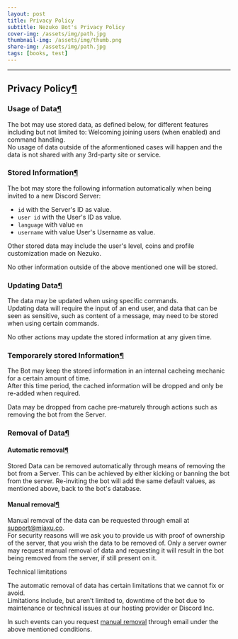 ```yaml
---
layout: post
title: Privacy Policy
subtitle: Nezuko Bot's Privacy Policy
cover-img: /assets/img/path.jpg
thumbnail-img: /assets/img/thumb.png
share-img: /assets/img/path.jpg
tags: [books, test]
---
```


* * *

Privacy Policy[¶](#privacy-policy "Permanent link")
---------------------------------------------------

### Usage of Data[¶](#usage-of-data "Permanent link")

The bot may use stored data, as defined below, for different features including but not limited to: Welcoming joining users (when enabled) and command handling.  
No usage of data outside of the aformentioned cases will happen and the data is not shared with any 3rd-party site or service.

### Stored Information[¶](#stored-information "Permanent link")

The bot may store the following information automatically when being invited to a new Discord Server:
*   `id` with the Server's ID as value.
*   `user id` with the User's ID as value.
*   `language` with value `en`
*   `username` with value User's Username as value.

Other stored data may include the user's level, coins and profile customization made on Nezuko.

No other information outside of the above mentioned one will be stored.

### Updating Data[¶](#updating-data "Permanent link")

The data may be updated when using specific commands.  
Updating data will require the input of an end user, and data that can be seen as sensitive, such as content of a message, may need to be stored when using certain commands.

No other actions may update the stored information at any given time.

### Temporarely stored Information[¶](#temporarely-stored-information "Permanent link")

The Bot may keep the stored information in an internal cacheing mechanic for a certain amount of time.  
After this time period, the cached information will be dropped and only be re-added when required.

Data may be dropped from cache pre-maturely through actions such as removing the bot from the Server.

### Removal of Data[¶](#removal-of-data "Permanent link")

#### Automatic removal[¶](#automatic-removal "Permanent link")

Stored Data can be removed automatically through means of removing the bot from a Server. This can be achieved by either kicking or banning the bot from the server. Re-inviting the bot will add the same default values, as mentioned above, back to the bot's database.

#### Manual removal[¶](#manual-removal "Permanent link")

Manual removal of the data can be requested through email at [support@miaxu.co](mailto:support@miaxu.co).  
For security reasons will we ask you to provide us with proof of ownership of the server, that you wish the data to be removed of. Only a server owner may request manual removal of data and requesting it will result in the bot being removed from the server, if still present on it.

Technical limitations

The automatic removal of data has certain limitations that we cannot fix or avoid.  
Limitations include, but aren't limited to, downtime of the bot due to maintenance or technical issues at our hosting provider or Discord Inc.

In such events can you request [manual removal](#manual-removal) through email under the above mentioned conditions.

